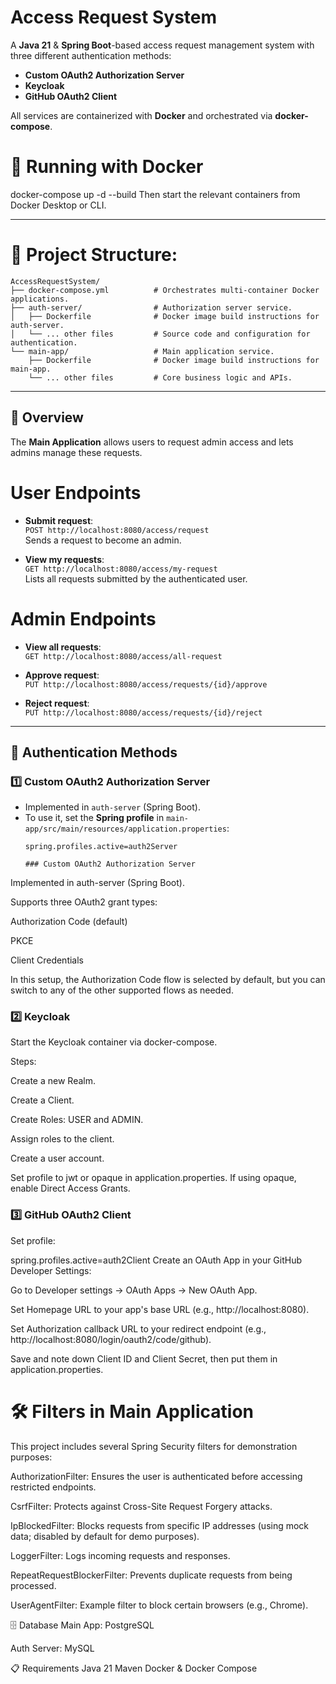 # Access Request System

A **Java 21** & **Spring Boot**-based access request management system with three different authentication methods:
- **Custom OAuth2 Authorization Server**
- **Keycloak**
- **GitHub OAuth2 Client**

All services are containerized with **Docker** and orchestrated via **docker-compose**.

# 🐳 Running with Docker

docker-compose up -d --build
Then start the relevant containers from Docker Desktop or CLI.

---

# 📂 Project Structure:
```plaintext
AccessRequestSystem/
├── docker-compose.yml          # Orchestrates multi-container Docker applications.
├── auth-server/                # Authorization server service.
│   ├── Dockerfile              # Docker image build instructions for auth-server.
│   └── ... other files         # Source code and configuration for authentication.
└── main-app/                   # Main application service.
    ├── Dockerfile              # Docker image build instructions for main-app.
    └── ... other files         # Core business logic and APIs.
```
---

## 🚀 Overview

The **Main Application** allows users to request admin access and lets admins manage these requests.

# User Endpoints
- **Submit request**:  
  `POST http://localhost:8080/access/request`  
  Sends a request to become an admin.

- **View my requests**:  
  `GET http://localhost:8080/access/my-request`  
  Lists all requests submitted by the authenticated user.

# Admin Endpoints
- **View all requests**:  
  `GET http://localhost:8080/access/all-request`

- **Approve request**:  
  `PUT http://localhost:8080/access/requests/{id}/approve`

- **Reject request**:  
  `PUT http://localhost:8080/access/requests/{id}/reject`

---

## 🔑 Authentication Methods

### 1️⃣ Custom OAuth2 Authorization Server
- Implemented in `auth-server` (Spring Boot).
- To use it, set the **Spring profile** in `main-app/src/main/resources/application.properties`:
  ```properties
  spring.profiles.active=auth2Server

  ### Custom OAuth2 Authorization Server
Implemented in auth-server (Spring Boot).

Supports three OAuth2 grant types:

Authorization Code (default)

PKCE

Client Credentials

In this setup, the Authorization Code flow is selected by default, but you can switch to any of the other supported flows as needed.


### 2️⃣ Keycloak
Start the Keycloak container via docker-compose.

Steps:

Create a new Realm.

Create a Client.

Create Roles: USER and ADMIN.

Assign roles to the client.

Create a user account.

Set profile to jwt or opaque in application.properties.
If using opaque, enable Direct Access Grants.

### 3️⃣ GitHub OAuth2 Client
Set profile:

spring.profiles.active=auth2Client
Create an OAuth App in your GitHub Developer Settings:

Go to Developer settings → OAuth Apps → New OAuth App.

Set Homepage URL to your app's base URL (e.g., http://localhost:8080).

Set Authorization callback URL to your redirect endpoint (e.g., http://localhost:8080/login/oauth2/code/github).

Save and note down Client ID and Client Secret, then put them in application.properties.

# 🛠 Filters in Main Application
This project includes several Spring Security filters for demonstration purposes:

AuthorizationFilter: Ensures the user is authenticated before accessing restricted endpoints.

CsrfFilter: Protects against Cross-Site Request Forgery attacks.

IpBlockedFilter: Blocks requests from specific IP addresses (using mock data; disabled by default for demo purposes).

LoggerFilter: Logs incoming requests and responses.

RepeatRequestBlockerFilter: Prevents duplicate requests from being processed.

UserAgentFilter: Example filter to block certain browsers (e.g., Chrome).

🗄 Database
Main App: PostgreSQL

Auth Server: MySQL

📋 Requirements
Java 21
Maven
Docker & Docker Compose

